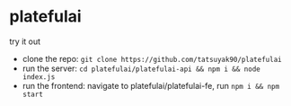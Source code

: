 # platefulai

try it out

- clone the repo: `git clone https://github.com/tatsuyak90/platefulai`
- run the server: `cd platefulai/platefulai-api && npm i && node index.js`
- run the frontend: navigate to platefulai/platefulai-fe, run `npm i && npm start`
